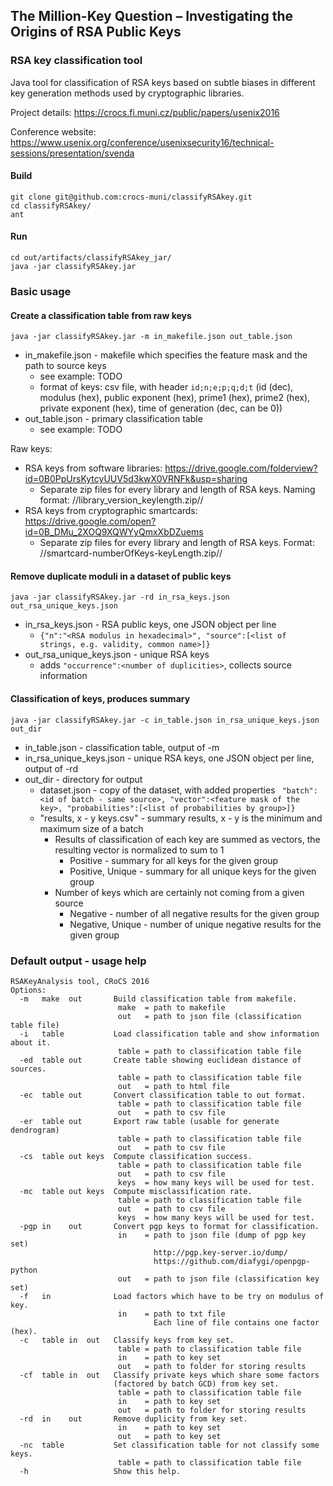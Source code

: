 ## The Million-Key Question – Investigating the Origins of RSA Public Keys
### RSA key classification tool

Java tool for classification of RSA keys based on subtle biases in different key generation methods used by cryptographic libraries.

Project details: https://crocs.fi.muni.cz/public/papers/usenix2016

Conference website: https://www.usenix.org/conference/usenixsecurity16/technical-sessions/presentation/svenda

#### Build
```
git clone git@github.com:crocs-muni/classifyRSAkey.git
cd classifyRSAkey/
ant
```

#### Run
```
cd out/artifacts/classifyRSAkey_jar/
java -jar classifyRSAkey.jar
```

### Basic usage

#### Create a classification table from raw keys
```
java -jar classifyRSAkey.jar -m in_makefile.json out_table.json
```
* in_makefile.json - makefile which specifies the feature mask and the path to source keys
  * see example: TODO
  * format of keys: csv file, with header ```id;n;e;p;q;d;t``` (id (dec), modulus (hex), public exponent (hex), prime1 (hex), prime2 (hex), private exponent (hex), time of generation (dec, can be 0))
* out_table.json - primary classification table
  * see example: TODO
  
Raw keys:
* RSA keys from software libraries: https://drive.google.com/folderview?id=0B0PpUrsKytcyUUV5d3kwX0VRNFk&usp=sharing
  * Separate zip files for every library and length of RSA keys. Naming format: //library_version_keylength.zip// 
* RSA keys from cryptographic smartcards: https://drive.google.com/open?id=0B_DMu_2XOQ9XQWYyQmxXbDZuems
  * Separate zip files for every library and length of RSA keys. Format: //smartcard-numberOfKeys-keyLength.zip//

#### Remove duplicate moduli in a dataset of public keys
```
java -jar classifyRSAkey.jar -rd in_rsa_keys.json out_rsa_unique_keys.json
```
* in_rsa_keys.json - RSA public keys, one JSON object per line
  * ```{"n":"<RSA modulus in hexadecimal>", "source":[<list of strings, e.g. validity, common name>]}```
* out_rsa_unique_keys.json - unique RSA keys
  * adds ```"occurrence":<number of duplicities>```, collects source information

#### Classification of keys, produces summary
```
java -jar classifyRSAkey.jar -c in_table.json in_rsa_unique_keys.json out_dir
```
* in_table.json - classification table, output of -m
* in_rsa_unique_keys.json - unique RSA keys, one JSON object per line, output of -rd
* out_dir - directory for output
  * dataset.json - copy of the dataset, with added properties ```
"batch":<id of batch - same source>, "vector":<feature mask of the key>, "probabilities":[<list of probabilities by group>]}```
  * "results, x - y keys.csv" - summary results, x - y is the minimum and maximum size of a batch
    * Results of classification of each key are summed as vectors, the resulting vector is normalized to sum to 1
      * Positive - summary for all keys for the given group
      * Positive, Unique - summary for all unique keys for the given group
    * Number of keys which are certainly not coming from a given source
      * Negative - number of all negative results for the given group
      * Negative, Unique - number of unique negative results for the given group

### Default output - usage help
```
RSAKeyAnalysis tool, CRoCS 2016
Options:
  -m   make  out       Build classification table from makefile.
                        make  = path to makefile
                        out   = path to json file (classification table file)
  -i   table           Load classification table and show information about it.
                        table = path to classification table file
  -ed  table out       Create table showing euclidean distance of sources.
                        table = path to classification table file
                        out   = path to html file
  -ec  table out       Convert classification table to out format.
                        table = path to classification table file
                        out   = path to csv file
  -er  table out       Export raw table (usable for generate dendrogram)
                        table = path to classification table file
                        out   = path to csv file
  -cs  table out keys  Compute classification success.
                        table = path to classification table file
                        out   = path to csv file
                        keys  = how many keys will be used for test.
  -mc  table out keys  Compute misclassification rate.
                        table = path to classification table file
                        out   = path to csv file
                        keys  = how many keys will be used for test.
  -pgp in    out       Convert pgp keys to format for classification.
                        in    = path to json file (dump of pgp key set)
                                http://pgp.key-server.io/dump/
                                https://github.com/diafygi/openpgp-python
                        out   = path to json file (classification key set)
  -f   in              Load factors which have to be try on modulus of key.
                        in    = path to txt file
                                Each line of file contains one factor (hex).
  -c   table in  out   Classify keys from key set.
                        table = path to classification table file
                        in    = path to key set
                        out   = path to folder for storing results
  -cf  table in  out   Classify private keys which share some factors
                       (factored by batch GCD) from key set.
                        table = path to classification table file
                        in    = path to key set
                        out   = path to folder for storing results
  -rd  in    out       Remove duplicity from key set.
                        in    = path to key set
                        out   = path to key set
  -nc  table           Set classification table for not classify some keys.
                        table = path to classification table file
  -h                   Show this help.
```
